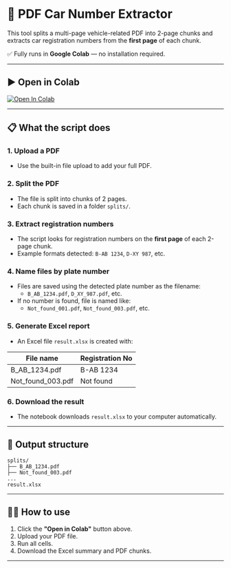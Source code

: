 # 🚗 PDF Car Number Extractor

This tool splits a multi-page vehicle-related PDF into 2-page chunks and extracts car registration numbers from the **first page** of each chunk.

✅ Fully runs in **Google Colab** — no installation required.

---

## ▶️ Open in Colab

[![Open In Colab](https://colab.research.google.com/assets/colab-badge.svg)](https://colab.research.google.com/github/maxviruk/pdf-carnumber-extractor/blob/main/pdf_extractor.ipynb)

---

## 📋 What the script does

### 1. Upload a PDF
- Use the built-in file upload to add your full PDF.

### 2. Split the PDF
- The file is split into chunks of 2 pages.
- Each chunk is saved in a folder `splits/`.

### 3. Extract registration numbers
- The script looks for registration numbers on the **first page** of each 2-page chunk.
- Example formats detected: `B-AB 1234`, `D-XY 987`, etc.

### 4. Name files by plate number
- Files are saved using the detected plate number as the filename:
  - `B_AB_1234.pdf`, `D_XY_987.pdf`, etc.
- If no number is found, file is named like:
  - `Not_found_001.pdf`, `Not_found_003.pdf`, etc.

### 5. Generate Excel report
- An Excel file `result.xlsx` is created with:

| File name         | Registration No |
|-------------------|------------------|
| B_AB_1234.pdf     | B-AB 1234        |
| Not_found_003.pdf | Not found        |

### 6. Download the result
- The notebook downloads `result.xlsx` to your computer automatically.

---

## 📁 Output structure

```
splits/
├── B_AB_1234.pdf
├── Not_found_003.pdf
...
result.xlsx
```

---

## 🧑‍💻 How to use

1. Click the **"Open in Colab"** button above.
2. Upload your PDF file.
3. Run all cells.
4. Download the Excel summary and PDF chunks.

---
